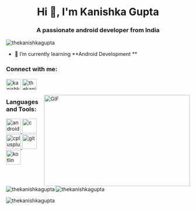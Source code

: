 <h1 align="center">Hi 👋, I'm Kanishka Gupta</h1>
<h3 align="center">A passionate android developer from India</h3>

<p align="left"> <img src="https://komarev.com/ghpvc/?username=thekanishkagupta&label=Profile%20views&color=0e75b6&style=flat" alt="thekanishkagupta" /> </p>

- 🌱 I’m currently learning **Android Development **

<h3 align="left">Connect with me:</h3>
<p align="left">
<a href="https://www.linkedin.com/in/thekanishkagupta/" target="blank"><img align="center" src="https://cdn.jsdelivr.net/npm/simple-icons@3.0.1/icons/linkedin.svg" alt="kanishka-gupta-3405b7195" height="30" width="40" /></a>
<a href="https://auth.geeksforgeeks.org/user/thekanishkagupta/practice/" target="blank"><img align="center" src="https://cdn.jsdelivr.net/npm/simple-icons@3.0.1/icons/geeksforgeeks.svg" alt="thekanishkagupta/practice/" height="30" width="40" /></a>
</p>
<img align="right" height="250" width="400" alt="GIF" src="https://miro.medium.com/max/1360/1*IRGHmiGsa16stedQvIaZfw.gif" />
<h3 align="left">Languages and Tools:</h3>
<p align="left"> <a href="https://developer.android.com" target="_blank"> <img src="https://devicons.github.io/devicon/devicon.git/icons/android/android-original-wordmark.svg" alt="android" width="40" height="40"/> </a> <a href="https://www.cprogramming.com/" target="_blank"> <img src="https://devicons.github.io/devicon/devicon.git/icons/c/c-original.svg" alt="c" width="40" height="40"/> </a> <a href="https://www.w3schools.com/cpp/" target="_blank"> <img src="https://devicons.github.io/devicon/devicon.git/icons/cplusplus/cplusplus-original.svg" alt="cplusplus" width="40" height="40"/> </a> <a href="https://git-scm.com/" target="_blank"> <img src="https://www.vectorlogo.zone/logos/git-scm/git-scm-icon.svg" alt="git" width="40" height="40"/> </a> <a href="https://kotlinlang.org" target="_blank"> <img src="https://www.vectorlogo.zone/logos/kotlinlang/kotlinlang-icon.svg" alt="kotlin" width="40" height="40"/> </a> </p>

<p><img align="left" src="https://github-readme-stats.vercel.app/api/top-langs?username=thekanishkagupta&show_icons=true&locale=en&layout=compact" alt="thekanishkagupta" /></p>

<p>&nbsp;<img align="center" src="https://github-readme-stats.vercel.app/api?username=thekanishkagupta&show_icons=true&locale=en" alt="thekanishkagupta" /></p>

<p><img align="center" src="https://github-readme-streak-stats.herokuapp.com/?user=thekanishkagupta&" alt="thekanishkagupta" /></p>
